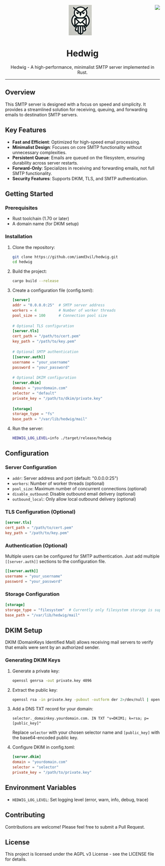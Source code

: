 <a href="https://zerodha.tech"><img src="https://zerodha.tech/static/images/github-badge.svg" align="right" /></a>

<p align="center">
  <img src="logo.png" alt="Hedwig" width="75"/>
  <h1 align="center">Hedwig</h1>
</p>

<p align="center">
   Hedwig - A high-performance, minimalist SMTP server implemented in Rust.
</p>

---

## Overview

This SMTP server is designed with a focus on speed and simplicity. It provides a streamlined solution for receiving, queuing, and forwarding emails to destination SMTP servers.

## Key Features

- **Fast and Efficient**: Optimized for high-speed email processing.
- **Minimalist Design**: Focuses on core SMTP functionality without unnecessary complexities.
- **Persistent Queue**: Emails are queued on the filesystem, ensuring durability across server restarts.
- **Forward-Only**: Specializes in receiving and forwarding emails, not full SMTP functionality.
- **Security Features**: Supports DKIM, TLS, and SMTP authentication.

## Getting Started

### Prerequisites

- Rust toolchain (1.70 or later)
- A domain name (for DKIM setup)

### Installation

1. Clone the repository:

   ```bash
   git clone https://github.com/iamd3vil/hedwig.git
   cd hedwig
   ```

2. Build the project:

   ```bash
   cargo build --release
   ```

3. Create a configuration file (config.toml):

   ```toml
   [server]
   addr = "0.0.0.0:25"  # SMTP server address
   workers = 4          # Number of worker threads
   pool_size = 100      # Connection pool size

   # Optional TLS configuration
   [server.tls]
   cert_path = "/path/to/cert.pem"
   key_path = "/path/to/key.pem"

   # Optional SMTP authentication
   [[server.auth]]
   username = "your_username"
   password = "your_password"

   # Optional DKIM configuration
   [server.dkim]
   domain = "yourdomain.com"
   selector = "default"
   private_key = "/path/to/dkim/private.key"

   [storage]
   storage_type = "fs"
   base_path = "/var/lib/hedwig/mail"
   ```

4. Run the server:
   ```bash
   HEDWIG_LOG_LEVEL=info ./target/release/hedwig
   ```

## Configuration

### Server Configuration

- `addr`: Server address and port (default: "0.0.0.0:25")
- `workers`: Number of worker threads (optional)
- `pool_size`: Maximum number of concurrent connections (optional)
- `disable_outbound`: Disable outbound email delivery (optional)
- `outbound_local`: Only allow local outbound delivery (optional)

### TLS Configuration (Optional)

```toml
[server.tls]
cert_path = "/path/to/cert.pem"
key_path = "/path/to/key.pem"
```

### Authentication (Optional)

Multiple users can be configured for SMTP authentication. Just add multiple `[[server.auth]]` sections to the configuration file.

```toml
[[server.auth]]
username = "your_username"
password = "your_password"
```

### Storage Configuration

```toml
[storage]
storage_type = "filesystem"  # Currently only filesystem storage is supported
base_path = "/var/lib/hedwig/mail"
```

## DKIM Setup

DKIM (DomainKeys Identified Mail) allows receiving mail servers to verify that emails were sent by an authorized sender.

### Generating DKIM Keys

1. Generate a private key:

   ```bash
   openssl genrsa -out private.key 4096
   ```

2. Extract the public key:

   ```bash
   openssl rsa -in private.key -pubout -outform der 2>/dev/null | openssl base64 -A
   ```

3. Add a DNS TXT record for your domain:

   ```
   selector._domainkey.yourdomain.com. IN TXT "v=DKIM1; k=rsa; p=[public_key]"
   ```

   Replace `selector` with your chosen selector name and `[public_key]` with the base64-encoded public key.

4. Configure DKIM in config.toml:
   ```toml
   [server.dkim]
   domain = "yourdomain.com"
   selector = "selector"
   private_key = "/path/to/private.key"
   ```

## Environment Variables

- `HEDWIG_LOG_LEVEL`: Set logging level (error, warn, info, debug, trace)

## Contributing

Contributions are welcome! Please feel free to submit a Pull Request.

## License

This project is licensed under the AGPL v3 License - see the LICENSE file for details.
